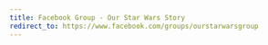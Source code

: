 ```yaml
---
title: Facebook Group - Our Star Wars Story
redirect_to: https://www.facebook.com/groups/ourstarwarsgroup
---
```

